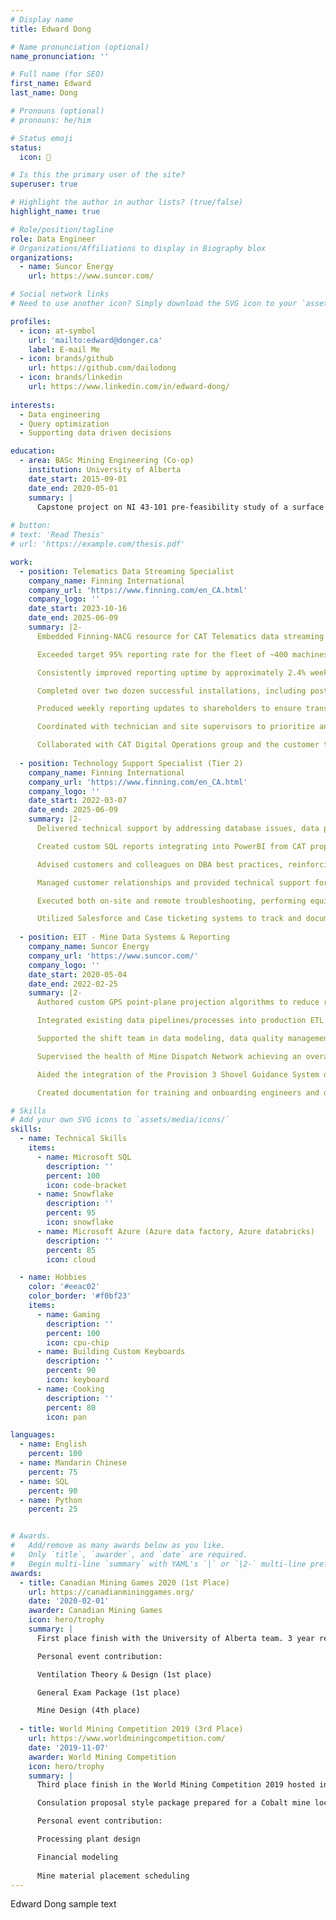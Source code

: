 ```yaml
---
# Display name
title: Edward Dong

# Name pronunciation (optional)
name_pronunciation: ''

# Full name (for SEO)
first_name: Edward
last_name: Dong

# Pronouns (optional)
# pronouns: he/him

# Status emoji
status:
  icon: 🚀

# Is this the primary user of the site?
superuser: true

# Highlight the author in author lists? (true/false)
highlight_name: true

# Role/position/tagline
role: Data Engineer
# Organizations/Affiliations to display in Biography blox
organizations:
  - name: Suncor Energy
    url: https://www.suncor.com/

# Social network links
# Need to use another icon? Simply download the SVG icon to your `assets/media/icons/` folder.

profiles:
  - icon: at-symbol
    url: 'mailto:edward@donger.ca'
    label: E-mail Me
  - icon: brands/github
    url: https://github.com/dailodong
  - icon: brands/linkedin
    url: https://www.linkedin.com/in/edward-dong/
    
interests:
  - Data engineering
  - Query optimization
  - Supporting data driven decisions

education:
  - area: BASc Mining Engineering (Co-op)
    institution: University of Alberta
    date_start: 2015-09-01
    date_end: 2020-05-01
    summary: |
      Capstone project on NI 43-101 pre-feasibility study of a surface iron mine in Western Australia
    
# button:
# text: 'Read Thesis'
# url: 'https://example.com/thesis.pdf'

work:
  - position: Telematics Data Streaming Specialist
    company_name: Finning International
    company_url: 'https://www.finning.com/en_CA.html'
    company_logo: ''
    date_start: 2023-10-16
    date_end: 2025-06-09
    summary: |2-
      Embedded Finning-NACG resource for CAT Telematics data streaming uptime, analytics, troubleshooting.

      Exceeded target 95% reporting rate for the fleet of ~400 machines (increase of several percentage points over duration of contract).

      Consistently improved reporting uptime by approximately 2.4% week on week through proactive monitoring and maintenance.

      Completed over two dozen successful installations, including post-commissioning software verification to ensure operational readiness.

      Produced weekly reporting updates to shareholders to ensure transparency and commitment on high priority items.

      Coordinated with technician and site supervisors to prioritize and complete troubleshooting for non-reporting machines.

      Collaborated with CAT Digital Operations group and the customer to navigate software development timelines.
    
  - position: Technology Support Specialist (Tier 2)
    company_name: Finning International
    company_url: 'https://www.finning.com/en_CA.html'
    company_logo: ''
    date_start: 2022-03-07
    date_end: 2025-06-09
    summary: |2-
      Delivered technical support by addressing database issues, data processing requests, and network troubleshooting, leveraging IT support experience.

      Created custom SQL reports integrating into PowerBI from CAT proprietary format (MS SQL, XML).

      Advised customers and colleagues on DBA best practices, reinforcing effective hardware and software troubleshooting.

      Managed customer relationships and provided technical support for CAT MineStar suite, ensuring consistent performance of end-user devices.

      Executed both on-site and remote troubleshooting, performing equipment upgrades, repairs, and servicing to support timely resolution. 

      Utilized Salesforce and Case ticketing systems to track and document IT issues, ensuring clear communication and efficient resolution.
    
  - position: EIT - Mine Data Systems & Reporting
    company_name: Suncor Energy
    company_url: 'https://www.suncor.com/'
    company_logo: ''
    date_start: 2020-05-04
    date_end: 2022-02-25
    summary: |2-
      Authored custom GPS point-plane projection algorithms to reduce runtime of ETL processes by ~90% and merged with short range plan to provide accurate data driven business value (MS SQL and SSIS).

      Integrated existing data pipelines/processes into production ETL (MS SQL and SSIS).

      Supported the shift team in data modeling, data quality management, and business logic translation to identify poor operations performers resulting in a 2 year highest achieving shift.

      Supervised the health of Mine Dispatch Network achieving an overall system availability > 99.8% in 2020.

      Aided the integration of the Provision 3 Shovel Guidance System onto mine operations equipment and continue to provide ongoing real-time technical support.

      Created documentation for training and onboarding engineers and dispatchers for MMS Dispatch 6 and Provision 3.

# Skills
# Add your own SVG icons to `assets/media/icons/`
skills:
  - name: Technical Skills
    items:
      - name: Microsoft SQL
        description: ''
        percent: 100
        icon: code-bracket
      - name: Snowflake
        description: ''
        percent: 95
        icon: snowflake
      - name: Microsoft Azure (Azure data factory, Azure databricks)
        description: ''
        percent: 85
        icon: cloud

  - name: Hobbies
    color: '#eeac02'
    color_border: '#f0bf23'
    items:
      - name: Gaming
        description: ''
        percent: 100
        icon: cpu-chip
      - name: Building Custom Keyboards
        description: ''
        percent: 90
        icon: keyboard
      - name: Cooking
        description: ''
        percent: 80
        icon: pan

languages:
  - name: English
    percent: 100
  - name: Mandarin Chinese
    percent: 75
  - name: SQL
    percent: 90
  - name: Python
    percent: 25


# Awards.
#   Add/remove as many awards below as you like.
#   Only `title`, `awarder`, and `date` are required.
#   Begin multi-line `summary` with YAML's `|` or `|2-` multi-line prefix and indent 2 spaces below.
awards:
  - title: Canadian Mining Games 2020 (1st Place)
    url: https://canadianmininggames.org/
    date: '2020-02-01'
    awarder: Canadian Mining Games
    icon: hero/trophy
    summary: |
      First place finish with the University of Alberta team. 3 year reigning champions. Hosted in Halifax, Nova Scotia.

      Personal event contribution:

      Ventilation Theory & Design (1st place)

      General Exam Package (1st place)

      Mine Design (4th place)
  
  - title: World Mining Competition 2019 (3rd Place)
    url: https://www.worldminingcompetition.com/
    date: '2019-11-07'
    awarder: World Mining Competition
    icon: hero/trophy
    summary: |
      Third place finish in the World Mining Competition 2019 hosted in Saskatoon, SK.

      Consulation proposal style package prepared for a Cobalt mine located in the DRC.

      Personal event contribution:

      Processing plant design

      Financial modeling
      
      Mine material placement scheduling
---
```


Edward Dong sample text
